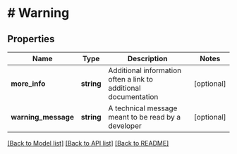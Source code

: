 # # Warning

## Properties

Name | Type | Description | Notes
------------ | ------------- | ------------- | -------------
**more_info** | **string** | Additional information often a link to additional documentation | [optional]
**warning_message** | **string** | A technical message meant to be read by a developer | [optional]

[[Back to Model list]](../../README.md#models) [[Back to API list]](../../README.md#endpoints) [[Back to README]](../../README.md)
